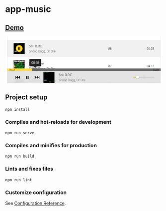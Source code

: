 # app-music

<h2 align="left"><a href="https://olzx.github.io/song-player/demo" target="_blank">Demo</a></h2>
<img src="./src/assets/preview.png">

## Project setup
```
npm install
```

### Compiles and hot-reloads for development
```
npm run serve
```

### Compiles and minifies for production
```
npm run build
```

### Lints and fixes files
```
npm run lint
```

### Customize configuration
See [Configuration Reference](https://cli.vuejs.org/config/).
